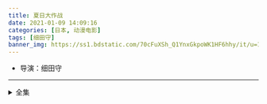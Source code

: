 ```yaml
---
title: 夏日大作战
date: 2021-01-09 14:09:16
categories: [日本, 动漫电影]
tags: [细田守]
banner_img: https://ss1.bdstatic.com/70cFuXSh_Q1YnxGkpoWK1HF6hhy/it/u=1725492164,3931836169&fm=26&gp=0.jpg
---
```

* 导演：细田守
---
<!-- more -->
<details>
<summary>全集</summary>
{% dplayer "url:http://haoa.haozuida.com/20180507/rRrXiLAb/index.m3u8" "type:hls" %}
</details>
